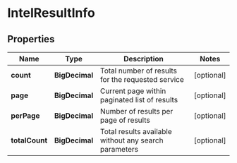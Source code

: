 

# IntelResultInfo


## Properties

| Name | Type | Description | Notes |
|------------ | ------------- | ------------- | -------------|
|**count** | **BigDecimal** | Total number of results for the requested service |  [optional] |
|**page** | **BigDecimal** | Current page within paginated list of results |  [optional] |
|**perPage** | **BigDecimal** | Number of results per page of results |  [optional] |
|**totalCount** | **BigDecimal** | Total results available without any search parameters |  [optional] |



